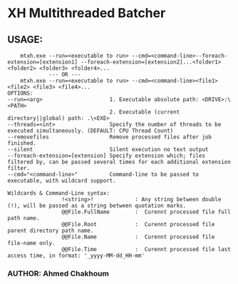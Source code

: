 # XH Multithreaded Batcher

## USAGE:

        mtxh.exe --run=<executable to run> --cmd=<command-line>--foreach-extension=[extension1] --foreach-extension=[extension2]...<folder1> <folder2> <folder3> <folder4>...
                 --- OR ---
        mtxh.exe --run=<executable to run> --cmd=<command-line><file1> <file2> <file3> <file4>...
	OPTIONS:
	--run=<arg>                     1. Executable absolute path: <DRIVE>:\<PATH>
									2. Executable (current directory||global) path: .\<EXE>
	--threads=<int>                 Specify the number of threads to be executed simultaneously. (DEFAULT: CPU Thread Count)
	--removefiles                   Remove processed files after job finished.
	--silent                        Silent execution no text output
	--foreach-extension=[extension] Specify extension which; files filtered by, can be passed several times for each additional extension filter.
	--cmd="<command-line>"          Command-line to be passed to executable, with wildcard support.

	Wildcards & Command-Line syntax:
					 !<string>!             : Any string between double (!), will be passed as a string between quotation marks.
					 @@File.FullName        :  Curennt processed file full path name.
					 @@File.Root            :  Curennt processed file parent directory path name.
					 @@File.Name            :  Curennt processed file file-name only.
					 @@File.Time            :  Curennt processed file last access time, in format: '_yyyy-MM-dd_HH-mm'

### AUTHOR: Ahmed Chakhoum
